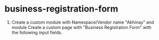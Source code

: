 # business-registration-form
1. Create a custom module with Namespace/Vendor name "Abhinay" and module Create a custom page with "Business Registration Form" with the following input fields.
